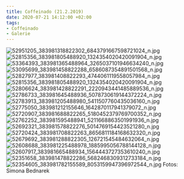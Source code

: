 ```yaml
---
title: Coffeinado (21.2.2019)
date: 2020-07-21 14:12:00 +02:00
tags:
- Coffeinado
- Galerie
---
```


![52951205_383981318822302_6843791667598721024_n.jpg](/uploads/52951205_383981318822302_6843791667598721024_n.jpg)![52815356_383981805488920_1324354020420091904_n.jpg](/uploads/52815356_383981805488920_1324354020420091904_n.jpg)![53364393_383981365488964_3265037101946634240_n.jpg](/uploads/53364393_383981365488964_3265037101946634240_n.jpg)![53095699_383981458822288_6586087354891501568_n.jpg](/uploads/53095699_383981458822288_6586087354891501568_n.jpg)![52827977_383981408822293_4744061119558057984_n.jpg](/uploads/52827977_383981408822293_4744061119558057984_n.jpg)![52815356_383981805488920_1324354020420091904_n.jpg](/uploads/52815356_383981805488920_1324354020420091904_n.jpg)![52806624_383981428822291_2220943441485889536_n.jpg](/uploads/52806624_383981428822291_2220943441485889536_n.jpg)![52786733_383981645488936_5078730619144372224_n.jpg](/uploads/52786733_383981645488936_5078730619144372224_n.jpg)![52783913_383981205488980_5411507760435036160_n.jpg](/uploads/52783913_383981205488980_5411507760435036160_n.jpg)![52775050_383981212155646_1642870117941379072_n.jpg](/uploads/52775050_383981212155646_1642870117941379072_n.jpg)![52720907_383981688822265_5180452379769700352_n.jpg](/uploads/52720907_383981688822265_5180452379769700352_n.jpg)![52762252_383981595488941_5211668863501991936_n.jpg](/uploads/52762252_383981595488941_5211668863501991936_n.jpg)![52692321_383981578822276_5014769154423521280_n.jpg](/uploads/52692321_383981578822276_5014769154423521280_n.jpg)![52720424_383981708822263_8656811184168632320_n.jpg](/uploads/52720424_383981708822263_8656811184168632320_n.jpg)![52679692_383981288822305_126721545484632064_n.jpg](/uploads/52679692_383981288822305_126721545484632064_n.jpg)![52608688_383981225488978_1885995056788144128_n.jpg](/uploads/52608688_383981225488978_1885995056788144128_n.jpg)![52607917_383981665488934_1564443727353610240_n.jpg](/uploads/52607917_383981665488934_1564443727353610240_n.jpg)![52351658_383981478822286_5682468309312733184_n.jpg](/uploads/52351658_383981478822286_5682468309312733184_n.jpg)![52354605_383981782155589_8053159947396972544_n.jpg](/uploads/52354605_383981782155589_8053159947396972544_n.jpg) Fotos: Simona Bednarek